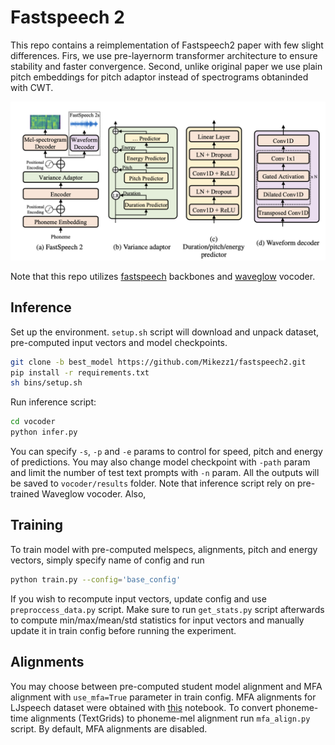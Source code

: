 # Fastspeech 2

This repo contains a reimplementation of Fastspeech2 paper with few slight differences. Firs, we use pre-layernorm transformer architecture to ensure stability and faster convergence. Second, unlike original paper we use plain pitch embeddings for pitch adaptor instead of spectrograms obtaninded with CWT.

![Architecture](arch.png)

Note that this repo utilizes [fastspeech](https://github.com/xcmyz/FastSpeech) backbones and [waveglow](https://github.com/xcmyz/FastSpeech) vocoder.

## Inference

Set up the environment. `setup.sh` script will download and unpack dataset, pre-computed input vectors and model checkpoints.

```bash
git clone -b best_model https://github.com/Mikezz1/fastspeech2.git
pip install -r requirements.txt
sh bins/setup.sh
 ```

Run inference script:

```bash
cd vocoder
python infer.py
```

You can specify `-s`, `-p` and `-e` params to control for speed, pitch and energy of predictions. You may also change model checkpoint with `-path` param and limit the number of test text prompts with `-n` param. All the outputs will be saved to `vocoder/results` folder. Note that inference script rely on pre-trained Waveglow vocoder. Also,

## Training

To train model with pre-computed melspecs, alignments, pitch and energy vectors, simply specify name of config and run

```bash
python train.py --config='base_config'
```

If you wish to recompute input vectors, update config and use `preproccess_data.py` script. Make sure to run `get_stats.py` script afterwards to compute min/max/mean/std statistics for input vectors and manually update it in train config before running the experiment.

## Alignments

You may choose between pre-computed student model alignment and MFA alignment with `use_mfa=True` parameter in train config. MFA alignments for LJspeech dataset were obtained with [this](https://colab.research.google.com/gist/NTT123/12264d15afad861cb897f7a20a01762e/mfa-ljspeech.ipynb#scrollTo=obtWj9_wMghH) notebook. To convert phoneme-time alignments (TextGrids) to phoneme-mel alignment run `mfa_align.py` script. By default, MFA alignments are disabled.
